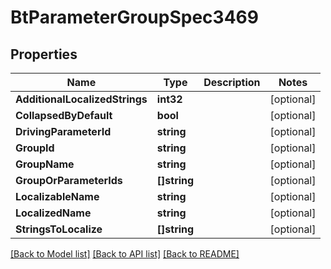 # BtParameterGroupSpec3469

## Properties

Name | Type | Description | Notes
------------ | ------------- | ------------- | -------------
**AdditionalLocalizedStrings** | **int32** |  | [optional] 
**CollapsedByDefault** | **bool** |  | [optional] 
**DrivingParameterId** | **string** |  | [optional] 
**GroupId** | **string** |  | [optional] 
**GroupName** | **string** |  | [optional] 
**GroupOrParameterIds** | **[]string** |  | [optional] 
**LocalizableName** | **string** |  | [optional] 
**LocalizedName** | **string** |  | [optional] 
**StringsToLocalize** | **[]string** |  | [optional] 

[[Back to Model list]](../README.md#documentation-for-models) [[Back to API list]](../README.md#documentation-for-api-endpoints) [[Back to README]](../README.md)


